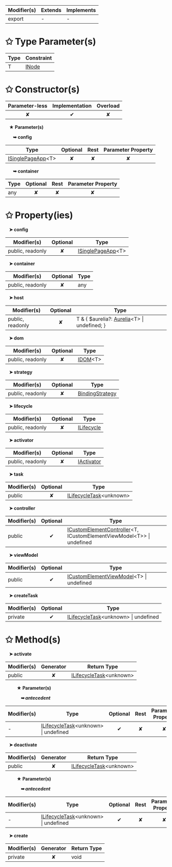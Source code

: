 | Modifier(s)                            | Extends                      | Implements                                    |
|----------------------------------------|------------------------------|-----------------------------------------------|
| export | - | - |

# &#10025; Type Parameter(s)

| Type | Constraint                               |
| ---- | ---------------------------------------- |
| T    | [INode](/runtime/interface/dom/inode.md) |

# &#10025; Constructor(s)

| Parameter-less                         | Implementation                          | Overload                          |
|:--------------------------------------:|:---------------------------------------:|:---------------------------------:|
| ✘ | ✔ | ✘ |

&nbsp;&nbsp; **&#9733; Parameter(s)**

&nbsp;&nbsp;&nbsp;&nbsp;&nbsp; **&#10149; config**

| Type                        | Optional                           | Rest                          | Parameter Property                          |
|-----------------------------|:----------------------------------:|:-----------------------------:|:-------------------------------------------:|
| [ISinglePageApp](/runtime/interface/aurelia/isinglepageapp.md)&lt;T&gt; | ✘  | ✘ | ✘ |

&nbsp;&nbsp;&nbsp;&nbsp;&nbsp; **&#10149; container**

| Type                        | Optional                           | Rest                          | Parameter Property                          |
|-----------------------------|:----------------------------------:|:-----------------------------:|:-------------------------------------------:|
| any | ✘  | ✘ | ✘ |

# &#10025; Property(ies)

&nbsp;&nbsp; **&#10148; config**

| Modifier(s)                               | Optional                           | Type                         |
|-------------------------------------------|:----------------------------------:|------------------------------|
| public, readonly | ✘ | [ISinglePageApp](/runtime/interface/aurelia/isinglepageapp.md)&lt;T&gt; |

&nbsp;&nbsp; **&#10148; container**

| Modifier(s)                               | Optional                           | Type                         |
|-------------------------------------------|:----------------------------------:|------------------------------|
| public, readonly | ✘ | any |

&nbsp;&nbsp; **&#10148; host**

| Modifier(s)                               | Optional                           | Type                         |
|-------------------------------------------|:----------------------------------:|------------------------------|
| public, readonly | ✘ | T & { $aurelia?: [Aurelia](/runtime/class/aurelia/aurelia.md)&lt;T&gt; &#124; undefined; } |

&nbsp;&nbsp; **&#10148; dom**

| Modifier(s)                               | Optional                           | Type                         |
|-------------------------------------------|:----------------------------------:|------------------------------|
| public, readonly | ✘ | [IDOM](/runtime/variable/dom/idom.md)&lt;T&gt; |

&nbsp;&nbsp; **&#10148; strategy**

| Modifier(s)                               | Optional                           | Type                         |
|-------------------------------------------|:----------------------------------:|------------------------------|
| public, readonly | ✘ | [BindingStrategy](/runtime/enum/flags/bindingstrategy.md) |

&nbsp;&nbsp; **&#10148; lifecycle**

| Modifier(s)                               | Optional                           | Type                         |
|-------------------------------------------|:----------------------------------:|------------------------------|
| public, readonly | ✘ | [ILifecycle](/runtime/interface/lifecycle/ilifecycle.md) |

&nbsp;&nbsp; **&#10148; activator**

| Modifier(s)                               | Optional                           | Type                         |
|-------------------------------------------|:----------------------------------:|------------------------------|
| public, readonly | ✘ | [IActivator](/runtime/interface/activator/iactivator.md) |

&nbsp;&nbsp; **&#10148; task**

| Modifier(s)                               | Optional                           | Type                         |
|-------------------------------------------|:----------------------------------:|------------------------------|
| public | ✘ | [ILifecycleTask](/runtime/interface/lifecycle-task/ilifecycletask.md)&lt;unknown&gt; |

&nbsp;&nbsp; **&#10148; controller**

| Modifier(s)                               | Optional                           | Type                         |
|-------------------------------------------|:----------------------------------:|------------------------------|
| public | ✔ | [ICustomElementController](/runtime/interface/lifecycle/icustomelementcontroller.md)&lt;T, ICustomElementViewModel&lt;T&gt;&gt; &#124; undefined |

&nbsp;&nbsp; **&#10148; viewModel**

| Modifier(s)                               | Optional                           | Type                         |
|-------------------------------------------|:----------------------------------:|------------------------------|
| public | ✔ | [ICustomElementViewModel](/runtime/interface/lifecycle/icustomelementviewmodel.md)&lt;T&gt; &#124; undefined |

&nbsp;&nbsp; **&#10148; createTask**

| Modifier(s)                               | Optional                           | Type                         |
|-------------------------------------------|:----------------------------------:|------------------------------|
| private | ✔ | [ILifecycleTask](/runtime/interface/lifecycle-task/ilifecycletask.md)&lt;unknown&gt; &#124; undefined |

# &#10025; Method(s)

&nbsp;&nbsp; **&#10148; activate**

| Modifier(s)                              | Generator                          | Return Type                       |
|------------------------------------------|:----------------------------------:|-----------------------------------|
| public | ✘ | [ILifecycleTask](/runtime/interface/lifecycle-task/ilifecycletask.md)&lt;unknown&gt; |

&nbsp;&nbsp;&nbsp;&nbsp;&nbsp;&nbsp;&nbsp;&nbsp; **&#9733; Parameter(s)**

&nbsp;&nbsp;&nbsp;&nbsp;&nbsp;&nbsp;&nbsp;&nbsp;&nbsp;&nbsp;&nbsp; _**&#10149; antecedent**_

| Modifier(s)                              | Type                        | Optional                           | Rest                          | Parameter Property                          |
|------------------------------------------|-----------------------------|:----------------------------------:|:-----------------------------:|:-------------------------------------------:|
| - | [ILifecycleTask](/runtime/interface/lifecycle-task/ilifecycletask.md)&lt;unknown&gt; &#124; undefined | ✔  | ✘ | ✘ |

&nbsp;&nbsp; **&#10148; deactivate**

| Modifier(s)                              | Generator                          | Return Type                       |
|------------------------------------------|:----------------------------------:|-----------------------------------|
| public | ✘ | [ILifecycleTask](/runtime/interface/lifecycle-task/ilifecycletask.md)&lt;unknown&gt; |

&nbsp;&nbsp;&nbsp;&nbsp;&nbsp;&nbsp;&nbsp;&nbsp; **&#9733; Parameter(s)**

&nbsp;&nbsp;&nbsp;&nbsp;&nbsp;&nbsp;&nbsp;&nbsp;&nbsp;&nbsp;&nbsp; _**&#10149; antecedent**_

| Modifier(s)                              | Type                        | Optional                           | Rest                          | Parameter Property                          |
|------------------------------------------|-----------------------------|:----------------------------------:|:-----------------------------:|:-------------------------------------------:|
| - | [ILifecycleTask](/runtime/interface/lifecycle-task/ilifecycletask.md)&lt;unknown&gt; &#124; undefined | ✔  | ✘ | ✘ |

&nbsp;&nbsp; **&#10148; create**

| Modifier(s)                              | Generator                          | Return Type                       |
|------------------------------------------|:----------------------------------:|-----------------------------------|
| private | ✘ | void |